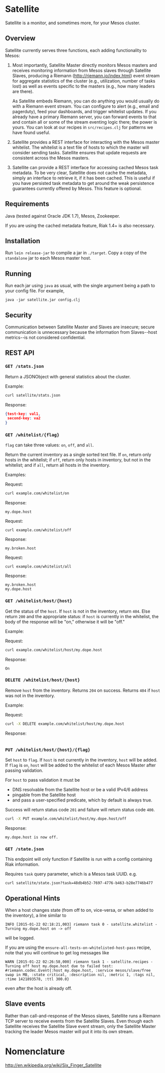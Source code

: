 # Satellite

Satellite is a monitor, and sometimes more, for your Mesos cluster.

## Overview

Satellite currently serves three functions, each adding functionality to Mesos:

1.  Most importantly, Satellite Master directly monitors Mesos masters and
    receives monitoring information from Mesos slaves through Satellite
    Slaves, producing a Riemann (http://riemann.io/index.html) event stream for
    aggregate statistics of the cluster (e.g., utilization, number of tasks
    lost) as well as events specific to the masters (e.g., how many leaders are
    there).

    As Satellite embeds Riemann, you can do anything you would usually do with a
    Riemann event stream. You can configure to alert (e.g., email and pagerduty),
    feed your dashboards, and trigger whitelist updates. If you already have a
    primary Riemann server, you can forward events to that and contain all or
    some of the stream eventing logic there; the power is yours. You can look at
    our recipes in `src/recipes.clj` for patterns we have found useful.

2.  Satellite provides a REST interface for interacting with the Mesos master
    whitelist. The whitelist is a text file of hosts to which the master will
    consider sending tasks. Satellite ensures that update requests are consistent
    across the Mesos masters.

3.  Satellite can provide a REST interface for accessing cached Mesos task
    metadata. To be very clear, Satellite does not cache the metadata, simply an
    interface to retrieve it, if it has been cached. This is useful if you have
    persisted task metadata to get around the weak persistence guarantees 
    currently offered by Mesos. This feature is optional.

## Requirements

Java (tested against Oracle JDK 1.7), Mesos, Zookeeper.

If you are using the cached metadata feature, Riak 1.4+ is also necessary.

## Installation

Run `lein release-jar` to compile a jar in `./target`. Copy a copy of the
`standalone` jar to each Mesos master host.

## Running

Run each jar using `java` as usual, with the single argument being a path to
your config file. For example,

```
java -jar satellite.jar config.clj
```

## Security

Communication between Satellite Master and Slaves are insecure; secure
communication is unnecessary because the information from Slaves--host
 metrics--is not considered confidential.

## REST API

### `GET /stats.json`

Return a JSONObject with  general statistics about the cluster.

Example:

```bash
curl satellite/stats.json
```

Response:

```json
{test-key: val1,
 second-key: va2
}
```

### `GET /whitelist/{flag}`

`flag` can take three values: `on`, `off`, and `all`.

Return the current inventory as a single sorted text file. If `on`, return only
hosts in the whitelist; if `off`, return only hosts in inventory, but not in
the whitelist; and if `all`, return all hosts in the inventory.

Examples:

Request:

```bash
curl example.com/whitelist/on
```

Response:

```
my.dope.host
```

Request:

```
curl example.com/whitelist/off
```

Response:

```
my.broken.host
```

Request:

```
curl example.com/whitelist/all
```

Response:

```
my.broken.host
my.dope.host
```

### `GET /whitelist/host/{host}`

Get the status of the `host`. If `host` is not in the inventory, return `404`.
Else return `200` and the appropriate status: if `host` is currently in the
whitelist, the body of the response will be "on," otherwise it will be "off."

Example:

Request:

```bash
curl example.com/whitelist/host/my.dope.host
```

Response:

```
On
```

### `DELETE /whitelist/host/{host}`

Remove `host` from the inventory. Returns `204` on success. Returns `404` if
`host` was not in the inventory.

Example:

Request:

```bash
curl -X DELETE example.com/whitelist/host/my.dope.host
```

Response:

```
```

### `PUT /whitelist/host/{host}/{flag}`

Set `host` to `flag`. If `host` is not currently in the inventory, `host` will
be added. If `flag` is `on`, `host` will be added to the whitelist of each Mesos
Master after passing validation.

For `host` to pass validation it must be

* DNS resolvable from the Satellite host or be a valid IPv4/6 address
* pingable from the Satellite host
* and pass a user-specified predicate, which by default is always true.

Success will return status code `201` and failure will return status code `400`.

```bash
curl -X PUT example.com/whitelist/host/my.dope.host/off
```

Response:

```
my.dope.host is now off.
```

### `GET /state.json`

This endpoint will only function if Satellite is run with a config containing
Riak information.

Requires `task` query parameter, which is a Mesos task UUID. e.g.

```
curl satellite/state.json?task=48db4b52-7697-4776-b463-b28e7746b477
```

## Operational Hints

When a host changes state (from off to on, vice-versa, or when added to the
inventory), a line similar to

```
INFO [2015-01-22 02:18:21,003] riemann task 0 - satellite.whitelist - Turning my.dope.host on -> off
```

will be logged.

If you are using the `ensure-all-tests-on-whitelisted-host-pass` recipe, note
that you will continue to get log messages like

```
WARN [2015-01-22 02:26:58,000] riemann task 1 - satellite.recipes - Turning off host my.dope.host due to failed test: #riemann.codec.Event{:host my.dope.host, :service mesos/slave/free swap in MB, :state critical, :description nil, :metric 1, :tags nil, :time 1421893578, :ttl 300.0}
```

even after the host is already off.

## Slave events

Rather than call-and-response of the Mesos slaves, Satellite runs a Riemann TCP
server to receive events from the Satellite Slaves. Even though each Satellite
receives the Satellite Slave event stream, only the Satellite Master tracking
the leader Mesos master will put it into its own stream.

# Nomenclature

http://en.wikipedia.org/wiki/Six_Finger_Satellite
